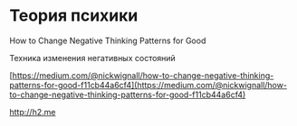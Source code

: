 # Теория психики

How to Change Negative Thinking Patterns for Good

Техника изменения негативных состояний

[https://medium.com/@nickwignall/how-to-change-negative-thinking-patterns-for-good-f11cb44a6cf4](https://medium.com/@nickwignall/how-to-change-negative-thinking-patterns-for-good-f11cb44a6cf4)



http://h2.me


